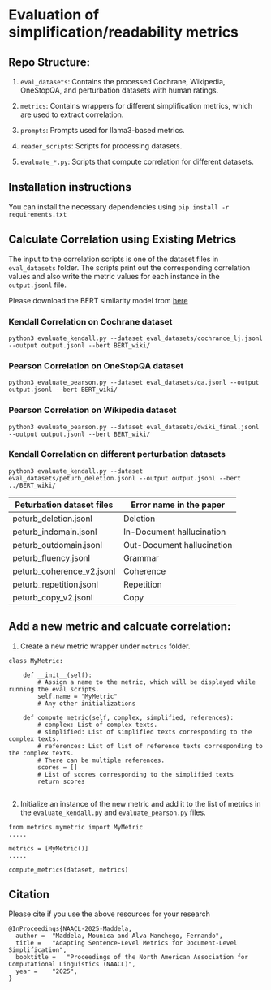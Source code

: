 # Evaluation of simplification/readability metrics

## Repo Structure: 
1. ```eval_datasets```: Contains the processed Cochrane, Wikipedia, OneStopQA, and perturbation datasets
with human ratings. 

2. ```metrics```: Contains wrappers for different simplification metrics, which are used to extract
correlation.

3. ``prompts``: Prompts used for llama3-based metrics.

4. ``reader_scripts``: Scripts for processing datasets.

5. ``evaluate_*.py``:  Scripts that compute correlation for different datasets.

## Installation instructions

You can install the necessary dependencies using ``pip install -r requirements.txt``

## Calculate Correlation using Existing Metrics

The input to the correlation scripts is one of the dataset files in `eval_datasets` folder. The scripts print out the corresponding correlation values and also 
write the metric values for each instance in the `output.jsonl` file. 

Please download the BERT similarity model from [here](https://drive.google.com/file/d/1I43F4OMkCvTUMtTd9Ft3P0hGiQLcFjlT/view)

### Kendall Correlation on Cochrane dataset

```
python3 evaluate_kendall.py --dataset eval_datasets/cochrance_lj.jsonl --output output.jsonl --bert BERT_wiki/
```

### Pearson Correlation on OneStopQA dataset

```
python3 evaluate_pearson.py --dataset eval_datasets/qa.jsonl --output output.jsonl --bert BERT_wiki/
```

### Pearson Correlation on Wikipedia dataset

```
python3 evaluate_pearson.py --dataset eval_datasets/dwiki_final.jsonl --output output.jsonl --bert BERT_wiki/
```

### Kendall Correlation on different perturbation datasets

```
python3 evaluate_kendall.py --dataset eval_datasets/peturb_deletion.jsonl --output output.jsonl --bert ../BERT_wiki/
```

| Peturbation dataset files      | Error name in the paper |
| ----------- | ----------- |
| peturb_deletion.jsonl      | Deletion       |
| peturb_indomain.jsonl    | In-Document hallucination |
| peturb_outdomain.jsonl    | Out-Document hallucination  |
| peturb_fluency.jsonl    | Grammar        |
| peturb_coherence_v2.jsonl    | Coherence        |
| peturb_repetition.jsonl    | Repetition        |
| peturb_copy_v2.jsonl    | Copy        |

## Add a new metric and calcuate correlation:

1. Create a new metric wrapper under `metrics` folder.
```
class MyMetric:

    def __init__(self):
        # Assign a name to the metric, which will be displayed while running the eval scripts.
        self.name = "MyMetric" 
        # Any other initializations
    
    def compute_metric(self, complex, simplified, references):
        # complex: List of complex texts.
        # simplified: List of simplified texts corresponding to the complex texts.
        # references: List of list of reference texts corresponding to the complex texts.
        # There can be multiple references.
        scores = []
        # List of scores corresponding to the simplified texts
        return scores    
       
```
2. Initialize an instance of the new metric and add it to the list of metrics in the `evaluate_kendall.py`
and `evaluate_pearson.py` files.
```
from metrics.mymetric import MyMetric
.....

metrics = [MyMetric()]
.....

compute_metrics(dataset, metrics)
```

## Citation
Please cite if you use the above resources for your research
```
@InProceedings{NAACL-2025-Maddela,
  author = 	"Maddela, Mounica and Alva-Manchego, Fernando",
  title = 	"Adapting Sentence-Level Metrics for Document-Level Simplification",
  booktitle = 	"Proceedings of the North American Association for Computational Linguistics (NAACL)",
  year = 	"2025",
}
```
